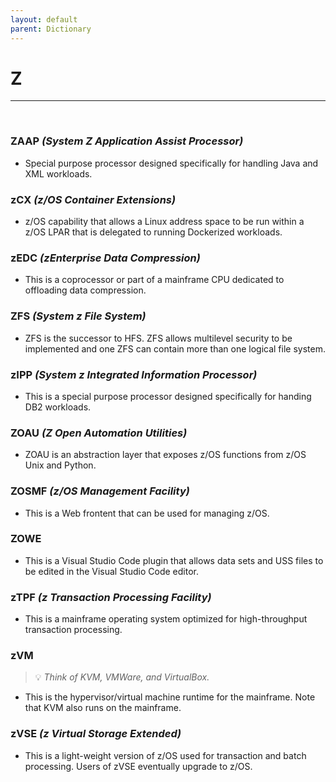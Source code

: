 ```yaml
---
layout: default
parent: Dictionary
---
```


# Z

<hr>
&nbsp;

### ZAAP *(System Z Application Assist Processor)*
* Special purpose processor designed specifically for handling Java and XML workloads.

### zCX *(z/OS Container Extensions)*
* z/OS capability that allows a Linux address space to be run within a z/OS LPAR that is delegated to running Dockerized workloads.

### zEDC *(zEnterprise Data Compression)*
* This is a coprocessor or part of a mainframe CPU dedicated to offloading data compression.

### ZFS *(System z File System)*
* ZFS is the successor to HFS. ZFS allows multilevel security to be implemented and one ZFS can contain more than one logical file system.

### zIPP *(System z Integrated Information Processor)*
* This is a special purpose processor designed specifically for handing DB2 workloads.

### ZOAU *(Z Open Automation Utilities)*
* ZOAU is an abstraction layer that exposes z/OS functions from z/OS Unix and Python.

### ZOSMF *(z/OS Management Facility)*
* This is a Web frontent that can be used for managing z/OS.

### ZOWE
* This is a Visual Studio Code plugin that allows data sets and USS files to be edited in the Visual Studio Code editor.

### zTPF *(z Transaction Processing Facility)*
* This is a mainframe operating system optimized for high-throughput transaction processing.

### zVM
> 💡 _Think of KVM, VMWare, and VirtualBox._

* This is the hypervisor/virtual machine runtime for the mainframe. Note that KVM also runs on the mainframe.

### zVSE *(z Virtual Storage Extended)*
* This is a light-weight version of z/OS used for transaction and batch processing. Users of zVSE eventually upgrade to z/OS.